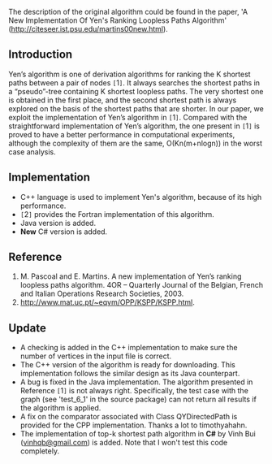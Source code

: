 The description of the original algorithm could be found in the paper, 'A New Implementation Of Yen's Ranking Loopless Paths Algorithm' (http://citeseer.ist.psu.edu/martins00new.html).
## Introduction ##
Yen’s algorithm is one of derivation algorithms for ranking the K shortest paths between a pair of nodes `[`1`]`. It always searches the shortest paths in a “pseudo”-tree containing K shortest loopless paths. The very shortest one is obtained in the first place, and the second shortest path is always explored on the basis of the shortest paths that are shorter. In our paper, we exploit the implementation of Yen’s algorithm in `[`1`]`. Compared with the straightforward implementation of Yen’s algorithm, the one present in `[`1`]` is proved to have a better performance in computational experiments, although the complexity of them are the same, O(Kn(m+nlogn)) in the worst case analysis.

## Implementation ##
  * C++ language is used to implement Yen's algorithm, because of its high performance.
  * `[`2`]` provides the Fortran implementation of this algorithm.
  * Java version is added.
  * **New** C# version is added.

## Reference ##
  1. M. Pascoal and E. Martins. A new implementation of Yen’s ranking loopless paths algorithm. 4OR – Quarterly Journal of the Belgian, French and Italian Operations Research Societies, 2003.
  1. http://www.mat.uc.pt/~eqvm/OPP/KSPP/KSPP.html.

## Update ##
  * A checking is added in the C++ implementation to make sure the number of vertices in the input file is correct.
  * The C++ version of the algorithm is ready for downloading. This implementation follows the similar design as its Java counterpart.
  * A bug is fixed in the Java implementation. The algorithm presented in Reference `[`1`]` is not always right. Specifically, the test case with the graph (see 'test\_6\_1' in the source package) can not return all results if the algorithm is applied.
  * A fix on the comparator associated with Class QYDirectedPath is provided for the CPP implementation. Thanks a lot to timothyahahn.
  * The implementation of top-k shortest path algorithm in **C#** by Vinh Bui (vinhqb@gmail.com) is added. Note that I won't test this code completely.
